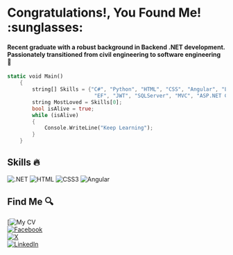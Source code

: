 <h1> Congratulations!, You Found Me! :sunglasses: </h1>
<h4> Recent graduate with a robust background in Backend .NET development. Passionately transitioned from civil
engineering to software engineering 🦚 </h4>

```rust
static void Main()
    {
        string[] Skills = {"C#", "Python", "HTML", "CSS", "Angular", "LINQ", "RESTful APIs",
                            "EF", "JWT", "SQLServer", "MVC", "ASP.NET Core", "Postman", "Redis"};
        string MostLoved = Skills[0]; 
        bool isAlive = true;
        while (isAlive)
        {
            Console.WriteLine("Keep Learning");
        }
    }
```
## Skills :fire:
 ![.NET](https://img.shields.io/badge/--239120?style=flat-square&logo=.net)
 ![HTML](https://img.shields.io/badge/-white?style=flat-square&logo=html5)
 ![CSS3](https://img.shields.io/badge/-1572B6?style=flat-square&logo=css3)
 ![Angular](https://img.shields.io/badge/-red?style=flat-square&logo=angular)
 
        
## Find Me :mag:

 
 [![My CV](https://drive.google.com/file/d/1grcbO6QdrS_C4w0GBi8ILoU2jK2C2xnv/view?usp=sharing)
 <br/>
 [![Facebook](https://img.shields.io/badge/-Facebook-blue?style=for-the-badge&logo=facebook)](https://www.fb.com/ichatosha)
 <br/>
 [![X](https://img.shields.io/badge/-Twitter-black?style=for-the-badge&logo=twitter)](https://X.com/ichatosha)
 <br/>
 [![LinkedIn](https://img.shields.io/badge/-LinkedIn-0077B5?style=for-the-badge&logo=linkedin)](https://www.linkedin.com/in/ichatosha/)
